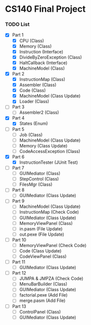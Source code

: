 # CS140 Final Project

### TODO List
- [x] Part 1
  - [x] CPU (Class)
  - [x] Memory (Class)
  - [x] Instruction (Interface)
  - [x] DivideByZeroException (Class)
  - [x] HaltCallback (Interface)
  - [x] MachineModel (Class)
- [x] Part 2
  - [x] InstructionMap (Class)
  - [x] Assembler (Class)
  - [x] Code (Class)
  - [x] MachineModel (Class Update)
  - [x] Loader (Class)
- [ ] Part 3
  - [ ] Assembler2 (Class)
- [x] Part 4
  - [x] States (Enum)
- [ ] Part 5
  - [ ] Job (Class)
  - [ ] MachineModel (Class Update)
  - [ ] Memory (Class Update)
  - [ ] CodeAccessException (Class)
- [x] Part 6
  - [x] InstructionTester (JUnit Test)
- [ ] Part 7
  - [ ] GUIMediator (Class)
  - [ ] StepControl (Class)
  - [ ] FilesMgr (Class)
- [ ] Part 8
  - [ ] GUIMediator (Class Update)
- [ ] Part 9
  - [ ] MachineModel (Class Update)
  - [ ] InstructionMap (Check Code)
  - [ ] GUIMediator (Class Update)
  - [ ] MemoryViewPanel (Class)
  - [ ] in.pasm (File Update)
  - [ ] out.pexe (File Update)
- [ ] Part 10
  - [ ] MemoryViewPanel (Check Code)
  - [ ] Code (Class Update)
  - [ ] CodeViewPanel (Class)
- [ ] Part 11
  - [ ] GUIMediator (Class Update)
- [ ] Part 12
  - [ ] JUMPA & JMPZA (Check Code)
  - [ ] MenuBarBuilder (Class)
  - [ ] GUIMediator (Class Update)
  - [ ] factorial.pexe (Add File)
  - [ ] merge.pasm (Add File)
- [ ] Part 13
  - [ ] ControlPanel (Class)
  - [ ] GUIMediator (Class Update)
